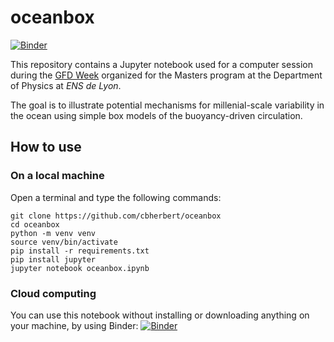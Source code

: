 # oceanbox

[![Binder](https://mybinder.org/badge_logo.svg)](https://mybinder.org/v2/gh/cbherbert/oceanbox/HEAD)

This repository contains a Jupyter notebook used for a computer session during the [GFD Week](https://geoflows2023.sciencesconf.org) organized for the Masters program at the Department of Physics at *ENS de Lyon*.

The goal is to illustrate potential mechanisms for millenial-scale variability in the ocean using simple box models of the buoyancy-driven circulation.

## How to use

### On a local machine

Open a terminal and type the following commands:

```
git clone https://github.com/cbherbert/oceanbox
cd oceanbox
python -m venv venv
source venv/bin/activate
pip install -r requirements.txt
pip install jupyter
jupyter notebook oceanbox.ipynb
```

### Cloud computing

You can use this notebook without installing or downloading anything on your machine, by using Binder: [![Binder](https://mybinder.org/badge_logo.svg)](https://mybinder.org/v2/gh/cbherbert/oceanbox/HEAD)
